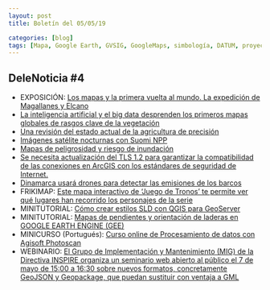 ```yaml
---
layout: post
title: Boletín del 05/05/19

categories: [blog]
tags: [Mapa, Google Earth, GVSIG, GoogleMaps, simbología, DATUM, proyección, GPS, teledetección, QGIS, SAGA, BingMaps, buscador, Tesis, SIG, NASA, satétiles]
---
```


## DeleNoticia #4

* EXPOSICIÓN: [Los mapas y la primera vuelta al mundo. La expedición de Magallanes y Elcano](https://www.ign.es/web/ign/portal/ic-salas-expo-madrid-2019)
* [La inteligencia artificial y el big data desprenden los primeros mapas globales de rasgos clave de la vegetación](http://www.tysmagazine.com/la-inteligencia-artificial-y-el-big-data-desprenden-los-primeros-mapas-globales-de-rasgos-clave-de-la-vegetacion/)
* [Una revisión del estado actual de la agricultura de precisión](https://acolita.com/una-revision-del-estado-actual-de-la-agricultura-de-precision/?utm_source=feedburner&utm_medium=feed&utm_campaign=Feed%3A+acolita%2FpdTW+%28El+blog+de+franz%29)
* [Imágenes satélite nocturnas con Suomi NPP](http://www.gisandbeers.com/imagenes-satelite-nocturnas-viirs-suomi-npp/)
* [Mapas de peligrosidad y riesgo de inundación](http://www.gisandbeers.com/mapas-de-peligrosidad-y-riesgo-de-inundacion/)
* [Se necesita actualización del TLS 1.2 para garantizar la compatibilidad de las conexiones en ArcGIS con los estándares de seguridad de Internet.](http://www.gisandbeers.com/parche-tls-para-entornos-de-arcgis/)
* [Dinamarca usará drones para detectar las emisiones de los barcos](https://blogthinkbig.com/dinamarca-usara-drones-detectar-emisiones-barcos)
* FRIKIMAP: [Este mapa interactivo de ‘Juego de Tronos’ te permite ver qué lugares han recorrido los personajes de la serie](https://www.genbeta.com/web/este-mapa-interactivo-juego-tronos-te-permite-ver-que-lugares-han-recorrido-personajes-serie?utm_source=feedburner&utm_medium=feed&utm_campaign=Feed%3A+genbeta+%28Genbeta%29)
* MINITUTORIAL: [Cómo crear estilos SLD con QGIS para GeoServer](https://mappinggis.com/2019/04/como-crear-estilos-sld-con-qgis-para-geoserver/)
* MINITUTORIAL: [Mapas de pendientes y orientación de laderas en GOOGLE EARTH ENGINE (GEE)](http://www.gisandbeers.com/mapas-de-pendientes-orientacion-laderas-gee/)
* MINICURSO (Portugués): [Curso online de Procesamiento de datos con Agisoft Photoscan](http://conteudo.droneng.com.br/aula-gratuita-processsamento)
* WEBINARIO: [El Grupo de Implementación y Mantenimiento (MIG) de la Directiva INSPIRE organiza un seminario web abierto al público el 7 de mayo de 15:00 a 16:30 sobre nuevos formatos, concretamente GeoJSON y Geopackage, que puedan sustituir con ventaja a GML](http://blog-idee.blogspot.com/2019/05/seminario-web-inspire-sobre-nuevos.html)

